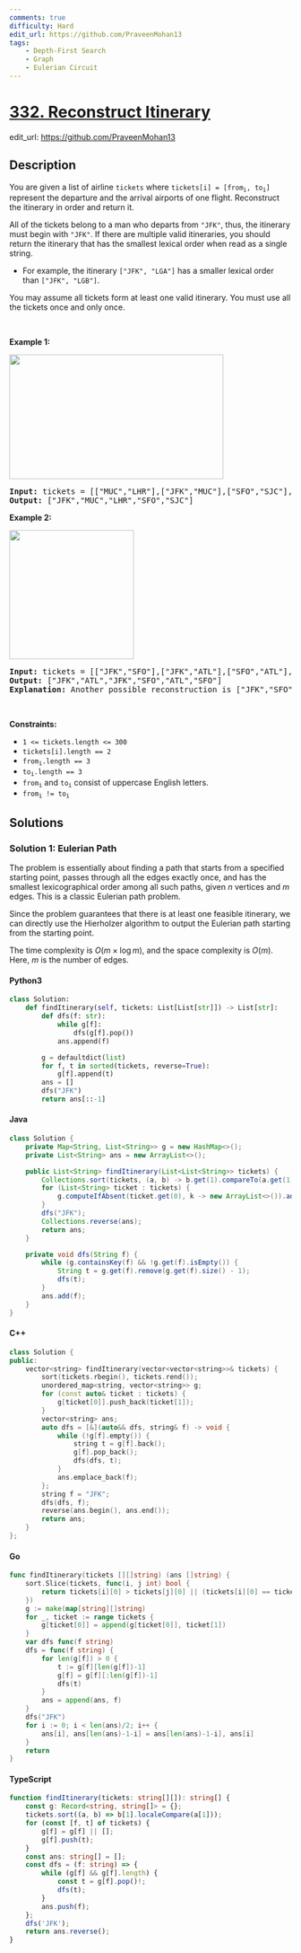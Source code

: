 ```yaml
---
comments: true
difficulty: Hard
edit_url: https://github.com/PraveenMohan13
tags:
    - Depth-First Search
    - Graph
    - Eulerian Circuit
---
```


<!-- problem:start -->

# [332. Reconstruct Itinerary](https://leetcode.com/problems/reconstruct-itinerary)

edit_url: https://github.com/PraveenMohan13

## Description

<!-- description:start -->

<p>You are given a list of airline <code>tickets</code> where <code>tickets[i] = [from<sub>i</sub>, to<sub>i</sub>]</code> represent the departure and the arrival airports of one flight. Reconstruct the itinerary in order and return it.</p>

<p>All of the tickets belong to a man who departs from <code>&quot;JFK&quot;</code>, thus, the itinerary must begin with <code>&quot;JFK&quot;</code>. If there are multiple valid itineraries, you should return the itinerary that has the smallest lexical order when read as a single string.</p>

<ul>
	<li>For example, the itinerary <code>[&quot;JFK&quot;, &quot;LGA&quot;]</code> has a smaller lexical order than <code>[&quot;JFK&quot;, &quot;LGB&quot;]</code>.</li>
</ul>

<p>You may assume all tickets form at least one valid itinerary. You must use all the tickets once and only once.</p>

<p>&nbsp;</p>
<p><strong class="example">Example 1:</strong></p>
<img alt="" src="https://fastly.jsdelivr.net/gh/doocs/leetcode@main/solution/0300-0399/0332.Reconstruct%20Itinerary/images/itinerary1-graph.jpg" style="width: 382px; height: 222px;" />
<pre>
<strong>Input:</strong> tickets = [[&quot;MUC&quot;,&quot;LHR&quot;],[&quot;JFK&quot;,&quot;MUC&quot;],[&quot;SFO&quot;,&quot;SJC&quot;],[&quot;LHR&quot;,&quot;SFO&quot;]]
<strong>Output:</strong> [&quot;JFK&quot;,&quot;MUC&quot;,&quot;LHR&quot;,&quot;SFO&quot;,&quot;SJC&quot;]
</pre>

<p><strong class="example">Example 2:</strong></p>
<img alt="" src="https://fastly.jsdelivr.net/gh/doocs/leetcode@main/solution/0300-0399/0332.Reconstruct%20Itinerary/images/itinerary2-graph.jpg" style="width: 222px; height: 230px;" />
<pre>
<strong>Input:</strong> tickets = [[&quot;JFK&quot;,&quot;SFO&quot;],[&quot;JFK&quot;,&quot;ATL&quot;],[&quot;SFO&quot;,&quot;ATL&quot;],[&quot;ATL&quot;,&quot;JFK&quot;],[&quot;ATL&quot;,&quot;SFO&quot;]]
<strong>Output:</strong> [&quot;JFK&quot;,&quot;ATL&quot;,&quot;JFK&quot;,&quot;SFO&quot;,&quot;ATL&quot;,&quot;SFO&quot;]
<strong>Explanation:</strong> Another possible reconstruction is [&quot;JFK&quot;,&quot;SFO&quot;,&quot;ATL&quot;,&quot;JFK&quot;,&quot;ATL&quot;,&quot;SFO&quot;] but it is larger in lexical order.
</pre>

<p>&nbsp;</p>
<p><strong>Constraints:</strong></p>

<ul>
	<li><code>1 &lt;= tickets.length &lt;= 300</code></li>
	<li><code>tickets[i].length == 2</code></li>
	<li><code>from<sub>i</sub>.length == 3</code></li>
	<li><code>to<sub>i</sub>.length == 3</code></li>
	<li><code>from<sub>i</sub></code> and <code>to<sub>i</sub></code> consist of uppercase English letters.</li>
	<li><code>from<sub>i</sub> != to<sub>i</sub></code></li>
</ul>

<!-- description:end -->

## Solutions

<!-- solution:start -->

### Solution 1: Eulerian Path

The problem is essentially about finding a path that starts from a specified starting point, passes through all the edges exactly once, and has the smallest lexicographical order among all such paths, given $n$ vertices and $m$ edges. This is a classic Eulerian path problem.

Since the problem guarantees that there is at least one feasible itinerary, we can directly use the Hierholzer algorithm to output the Eulerian path starting from the starting point.

The time complexity is $O(m \times \log m)$, and the space complexity is $O(m)$. Here, $m$ is the number of edges.

<!-- tabs:start -->

#### Python3

```python
class Solution:
    def findItinerary(self, tickets: List[List[str]]) -> List[str]:
        def dfs(f: str):
            while g[f]:
                dfs(g[f].pop())
            ans.append(f)

        g = defaultdict(list)
        for f, t in sorted(tickets, reverse=True):
            g[f].append(t)
        ans = []
        dfs("JFK")
        return ans[::-1]
```

#### Java

```java
class Solution {
    private Map<String, List<String>> g = new HashMap<>();
    private List<String> ans = new ArrayList<>();

    public List<String> findItinerary(List<List<String>> tickets) {
        Collections.sort(tickets, (a, b) -> b.get(1).compareTo(a.get(1)));
        for (List<String> ticket : tickets) {
            g.computeIfAbsent(ticket.get(0), k -> new ArrayList<>()).add(ticket.get(1));
        }
        dfs("JFK");
        Collections.reverse(ans);
        return ans;
    }

    private void dfs(String f) {
        while (g.containsKey(f) && !g.get(f).isEmpty()) {
            String t = g.get(f).remove(g.get(f).size() - 1);
            dfs(t);
        }
        ans.add(f);
    }
}
```

#### C++

```cpp
class Solution {
public:
    vector<string> findItinerary(vector<vector<string>>& tickets) {
        sort(tickets.rbegin(), tickets.rend());
        unordered_map<string, vector<string>> g;
        for (const auto& ticket : tickets) {
            g[ticket[0]].push_back(ticket[1]);
        }
        vector<string> ans;
        auto dfs = [&](auto&& dfs, string& f) -> void {
            while (!g[f].empty()) {
                string t = g[f].back();
                g[f].pop_back();
                dfs(dfs, t);
            }
            ans.emplace_back(f);
        };
        string f = "JFK";
        dfs(dfs, f);
        reverse(ans.begin(), ans.end());
        return ans;
    }
};
```

#### Go

```go
func findItinerary(tickets [][]string) (ans []string) {
	sort.Slice(tickets, func(i, j int) bool {
		return tickets[i][0] > tickets[j][0] || (tickets[i][0] == tickets[j][0] && tickets[i][1] > tickets[j][1])
	})
	g := make(map[string][]string)
	for _, ticket := range tickets {
		g[ticket[0]] = append(g[ticket[0]], ticket[1])
	}
	var dfs func(f string)
	dfs = func(f string) {
		for len(g[f]) > 0 {
			t := g[f][len(g[f])-1]
			g[f] = g[f][:len(g[f])-1]
			dfs(t)
		}
		ans = append(ans, f)
	}
	dfs("JFK")
	for i := 0; i < len(ans)/2; i++ {
		ans[i], ans[len(ans)-1-i] = ans[len(ans)-1-i], ans[i]
	}
	return
}
```

#### TypeScript

```ts
function findItinerary(tickets: string[][]): string[] {
    const g: Record<string, string[]> = {};
    tickets.sort((a, b) => b[1].localeCompare(a[1]));
    for (const [f, t] of tickets) {
        g[f] = g[f] || [];
        g[f].push(t);
    }
    const ans: string[] = [];
    const dfs = (f: string) => {
        while (g[f] && g[f].length) {
            const t = g[f].pop()!;
            dfs(t);
        }
        ans.push(f);
    };
    dfs('JFK');
    return ans.reverse();
}
```

<!-- tabs:end -->

<!-- solution:end -->

<!-- problem:end -->
